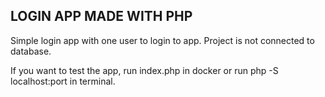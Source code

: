 ## LOGIN APP MADE WITH PHP

Simple login app with one user to login to app. Project is not connected to database.

If you want to test the app, run index.php in docker or run php -S localhost:port in terminal.

